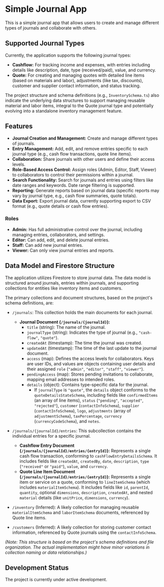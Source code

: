 # Simple Journal App

This is a simple journal app that allows users to create and manage different types of journals and collaborate with others.

## Supported Journal Types

Currently, the application supports the following journal types:

*   **Cashflow:** For tracking income and expenses, with entries including details like description, date, type (received/paid), value, and currency.
*   **Quote:** For creating and managing quotes with detailed line items (based on materials and labor), adjustments (like tax, discounts), customer and supplier contact information, and status tracking.

The project structure and schema definitions (e.g., `InventorySchema.ts`) also indicate the underlying data structures to support managing reusable material and labor items, integral to the Quote journal type and potentially evolving into a standalone inventory management feature.

## Features

*   **Journal Creation and Management:** Create and manage different types of journals.
*   **Entry Management:** Add, edit, and remove entries specific to each journal type (e.g., cash flow transactions, quote line items).
*   **Collaboration:** Share journals with other users and define their access levels.
*   **Role-Based Access Control:** Assign roles (Admin, Editor, Staff, Viewer) to collaborators to control their permissions within a journal.
*   **Search Functionality:** Search for journals and entries using filters like date ranges and keywords. Date range filtering is supported.
*   **Reporting:** Generate reports based on journal data (specific reports may vary by journal type, e.g., cash flow summaries, quote totals).
*   **Data Export:** Export journal data, currently supporting export to CSV format (e.g., quote details or cash flow entries).

### Roles

*   **Admin:** Has full administrative control over the journal, including managing entries, collaborators, and settings.
*   **Editor:** Can add, edit, and delete journal entries.
*   **Staff:** Can add new journal entries.
*   **Viewer:** Can only view journal entries and reports.

## Data Model and Firestore Structure

The application utilizes Firestore to store journal data. The data model is structured around journals, entries within journals, and supporting collections for entities like inventory items and customers.

The primary collections and document structures, based on the project's schema definitions, are:

*   `/journals`: This collection holds the main documents for each journal.
    *   **Journal Document (`/journals/{journalId}`):**
        *   `title` (string): The name of the journal.
        *   `journalType` (string): Indicates the type of journal (e.g., `"cash-flow"`, `"quote"`).
        *   `createdAt` (timestamp): The time the journal was created.
        *   `updatedAt` (timestamp): The time of the last update to the journal document.
        *   `access` (map): Defines the access levels for collaborators. Keys are user IDs, and values are objects containing user details and their assigned `role` (`"admin"`, `"editor"`, `"staff"`, `"viewer"`).
        *   `pendingAccess` (map): Stores pending invitations to collaborate, mapping email addresses to intended roles.
        *   `details` (object): Contains type-specific data for the journal.
            *   If `journalType` is `"quote"`, the `details` object conforms to the `quoteDetailsStateSchema`, including fields like `confirmedItems` (an array of line items), `status` (`"pending"`, `"accepted"`, `"rejected"`), `customer` (`contactInfoSchema`), `supplier` (`contactInfoSchema`), `logo`, `adjustments` (array of `adjustmentSchema`), `taxPercentage`, `currency` (`currencyCodeSchema`), and `notes`.

*   `/journals/{journalId}/entries`: This subcollection contains the individual entries for a specific journal.
    *   **Cashflow Entry Document (`/journals/{journalId}/entries/{entryId}`):** Represents a single cash flow transaction, conforming to `cashFlowEntryDetailsSchema`. It includes fields like `createdAt`, `createdBy`, `date`, `description`, `type` (`"received"` or `"paid"`), `value`, and `currency`.
    *   **Quote Line Item Document (`/journals/{journalId}/entries/{entryId}`):** Represents a single item or service on a quote, conforming to `lineItemSchema` (which includes `materialItemSchema`). It includes fields like `id`, `parentId`, `quantity`, optional `dimensions`, `description`, `createdAt`, and nested `material` details (like `unitPrice`, `dimensions`, `currency`).

*   `/inventory` (Inferred): A likely collection for managing reusable `materialItemSchema` and `laborItemSchema` documents, referenced by Quote line items.

*   `/customers` (Inferred): A likely collection for storing customer contact information, referenced by Quote journals using the `contactInfoSchema`.

*(Note: This structure is based on the project's schema definitions and file organization. The actual implementation might have minor variations in collection naming or data relationships.)*

## Development Status

The project is currently under active development.
